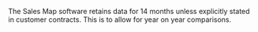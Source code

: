 The Sales Map software retains data for 14 months unless explicitly stated in customer contracts. This is to allow for year on year comparisons.